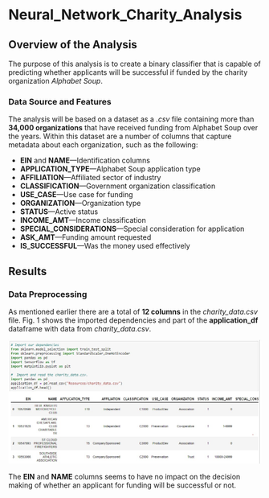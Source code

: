 # Neural_Network_Charity_Analysis

## Overview of the Analysis

The purpose of this analysis is to create a binary classifier that is capable of predicting whether applicants will be successful if funded by the charity organization *Alphabet Soup*. 

  ### Data Source and Features
  
The analysis will be based on a dataset as a *.csv* file containing more than **34,000 organizations** that have received funding from Alphabet Soup over the years. Within this dataset are a number of columns that capture metadata about each organization, such as the following:

  - **EIN** and **NAME**—Identification columns
  - **APPLICATION_TYPE**—Alphabet Soup application type
  - **AFFILIATION**—Affiliated sector of industry
  - **CLASSIFICATION**—Government organization classification
  - **USE_CASE**—Use case for funding
  - **ORGANIZATION**—Organization type
  - **STATUS**—Active status
  - **INCOME_AMT**—Income classification
  - **SPECIAL_CONSIDERATIONS**—Special consideration for application
  - **ASK_AMT**—Funding amount requested
  - **IS_SUCCESSFUL**—Was the money used effectively
 
 ## Results
 
  ### Data Preprocessing
  
  As mentioned earlier there are a total of **12 columns** in the *charity_data.csv* file. Fig. 1 shows the imported dependencies and part of the **application_df** dataframe with data from *charity_data.csv*. 
  
  
  ![application_df](Resources/dependencies_application_df.png)
  
  The **EIN** and **NAME** columns seems to have no impact on the decision making of whether an applicant for funding will be successful or not. 

